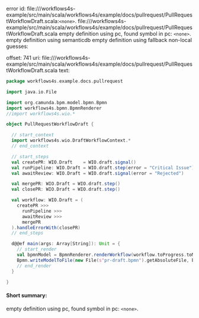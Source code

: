 error id: file://<WORKSPACE>/workflows4s-example/src/main/scala/workflows4s/example/docs/pullrequest/PullRequestWorkflowDraft.scala:`<none>`.
file://<WORKSPACE>/workflows4s-example/src/main/scala/workflows4s/example/docs/pullrequest/PullRequestWorkflowDraft.scala
empty definition using pc, found symbol in pc: `<none>`.
empty definition using semanticdb
empty definition using fallback
non-local guesses:

offset: 741
uri: file://<WORKSPACE>/workflows4s-example/src/main/scala/workflows4s/example/docs/pullrequest/PullRequestWorkflowDraft.scala
text:
```scala
package workflows4s.example.docs.pullrequest

import java.io.File

import org.camunda.bpm.model.bpmn.Bpmn
import workflows4s.bpmn.BpmnRenderer
//import workflows4s.wio.*

object PullRequestWorkflowDraft {

  // start_context
  import workflows4s.wio.DraftWorkflowContext.*
  // end_context

  // start_steps
  val createPR: WIO.Draft    = WIO.draft.signal()
  val runPipeline: WIO.Draft = WIO.draft.step(error = "Critical Issue")
  val awaitReview: WIO.Draft = WIO.draft.signal(error = "Rejected")

  val mergePR: WIO.Draft = WIO.draft.step()
  val closePR: WIO.Draft = WIO.draft.step()

  val workflow: WIO.Draft = (
    createPR >>>
      runPipeline >>>
      awaitReview >>>
      mergePR
  ).handleErrorWith(closePR)
  // end_steps

  d@@ef main(args: Array[String]): Unit = {
    // start_render
    val bpmnModel = BpmnRenderer.renderWorkflow(workflow.toProgress.toModel, "process")
    Bpmn.writeModelToFile(new File(s"pr-draft.bpmn").getAbsoluteFile, bpmnModel)
    // end_render
  }

}

```


#### Short summary: 

empty definition using pc, found symbol in pc: `<none>`.